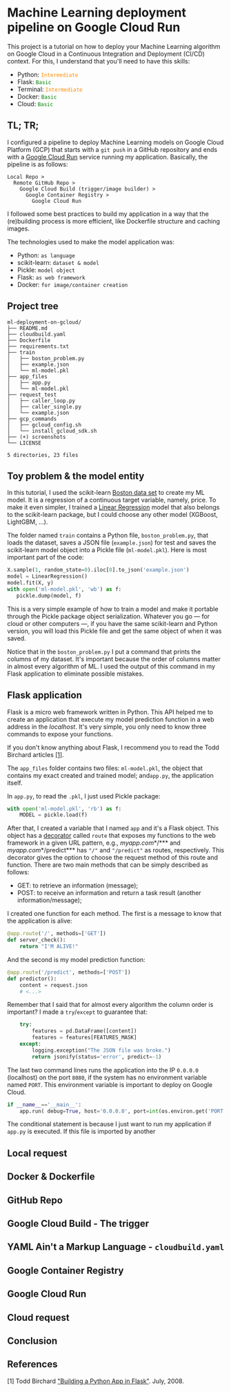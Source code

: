 # Machine Learning deployment pipeline on Google Cloud Run

This project is a tutorial on how to deploy your Machine Learning algorithm on 
 Google Cloud in a Continuous Integration and Deployment (CI/CD) context. For 
 this, I understand that you'll need to have this skills:

- Python: <font color='darkorange'>`Intermediate`</font>
- Flask: <font color='green'>`Basic`</font>
- Terminal: <font color='darkorange'>`Intermediate`</font>
- Docker: <font color='green'>`Basic`</font>
- Cloud: <font color='green'>`Basic`</font>

## TL; TR;

I configured a pipeline to deploy Machine Learning models on Google Cloud Platform (GCP) that starts with a `git push` in a GitHub repository and ends with a [Google Cloud Run](https://cloud.google.com/run) service running my application. Basically, the pipeline is as follows:

```
Local Repo > 
  Remote GitHub Repo >
    Google Cloud Build (trigger/image builder) >
      Google Container Registry > 
        Google Cloud Run
```

I followed some best practices to build my application in a way that the (re)building process is more efficient, like Dockerfile structure and caching images.

The technologies used to make the model application was:

- Python: `as language` 
- scikit-learn: `dataset & model`
- Pickle: `model object`
- Flask: `as web framework`
- Docker: `for image/container creation`

## Project tree

```
ml-deployment-on-gcloud/
├── README.md
├── cloudbuild.yaml
├── Dockerfile
├── requirements.txt
├── train
│   ├── boston_problem.py
│   ├── example.json
│   └── ml-model.pkl
├── app_files
│   ├── app.py
│   └── ml-model.pkl
├── request_test
│   ├── caller_loop.py
│   ├── caller_single.py
│   └── example.json
├── gcp_commands
│   ├── gcloud_config.sh
│   └── install_gcloud_sdk.sh
├── (+) screenshots
└── LICENSE

5 directories, 23 files
```

## Toy problem & the model entity

In this tutorial, I used the scikit-learn [Boston data set](https://scikit-learn.org/stable/datasets/index.html#boston-house-prices-dataset) to create my ML model. It is a regression of a continuous target variable, namely, price. To make it even simpler, I trained a [Linear Regression](https://scikit-learn.org/stable/modules/generated/sklearn.linear_model.LinearRegression.html) model that also belongs to the scikit-learn package, but I could choose any other model (XGBoost, LightGBM, ...).

The folder named `train` contains a Python file, `boston_problem.py`, that loads the dataset, saves a JSON file (`example.json`) for test and saves the scikit-learn model object into a Pickle file (`ml-model.pkl`). Here is most important part of the code: 

 ```python
X.sample(1, random_state=0).iloc[0].to_json('example.json')
model = LinearRegression()
model.fit(X, y)
with open('ml-model.pkl', 'wb') as f:
    pickle.dump(model, f)
 ```

This is a very simple example of how to train a model and make it portable through the Pickle package object serialization. Whatever you go &mdash; for cloud or other computers &mdash;, if you have the same scikit-learn and Python version, you will load this Pickle file and get the same object of when it was saved.

Notice that in the `boston_problem.py` I put a command that prints the columns of my dataset. It's important because the order of columns matter in almost every algorithm of ML. I used the output of this command in my Flask application to eliminate possible mistakes.

## Flask application

Flask is a micro web framework written in Python. This API helped me to create an application that execute my model prediction function in a web address in the *localhost*. It's very simple, you only need to know three commands to expose your functions.

If you don't know anything about Flask, I recommend you to read the Todd Birchard articles [[1]](L1).

The `app_files` folder contains two files: `ml-model.pkl`, the object that contains my exact created and trained model; and`app.py`, the application itself.

In `app.py`, to read the `.pkl`, I just used Pickle package:

```python
with open('ml-model.pkl', 'rb') as f:
    MODEL = pickle.load(f)
```

After that, I created a variable that I named `app` and it's a Flask object. This object has a [decorator](https://www.datacamp.com/community/tutorials/decorators-python) called `route` that exposes my functions to the web framework in a given URL pattern, e.g., *myapp.com**/*** and *myapp.com**/predict*** has `"/"` and `"/predict"` as routes, respectively. This decorator gives the option to choose the request method of this route and function. There are two main methods that can be simply described as follows:

- GET: to retrieve an information (message);
- POST: to receive an information and return a task result (another information/message);

I created one function for each method. The first is a message to know that the application is alive:

```python
@app.route('/', methods=['GET'])
def server_check():
    return "I'M ALIVE!"
```

And the second is my model prediction function:

```python
@app.route('/predict', methods=['POST'])
def predictor():
    content = request.json
    # <...>
```

Remember that I said that for almost every algorithm the column order is important? I made a `try`/`except` to guarantee that:

```python
    try:
        features = pd.DataFrame([content])
        features = features[FEATURES_MASK]
    except:
        logging.exception("The JSON file was broke.")
        return jsonify(status='error', predict=-1)
```

The last two command lines runs the application into the IP `0.0.0.0` (localhost) on the port `8080`, if the system has no environment variable named `PORT`. This environment variable is important to deploy on Google Cloud.

```python
if __name__=='__main__':
    app.run( debug=True, host='0.0.0.0', port=int(os.environ.get('PORT', 8080)) )
```

The conditional statement is because I just want to run my application if `app.py` is executed. If this file is imported by another 

## Local request

## Docker & Dockerfile

## GitHub Repo

## Google Cloud Build - The trigger

## YAML Ain't a Markup Language - `cloudbuild.yaml`

## Google Container Registry

## Google Cloud Run

## Cloud request

## Conclusion

## References

<a name="L1">[1]</a> Todd Birchard ["Building a Python App in Flask"](https://hackersandslackers.com/your-first-flask-application/). July, 2008.